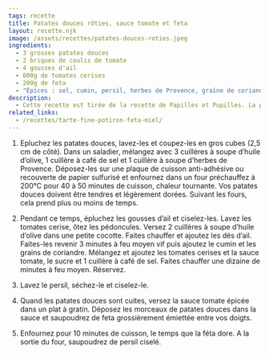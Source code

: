 ```yaml
---
tags: recette
title: Patates douces rôties, sauce tomate et feta
layout: recette.njk
image: /assets/recettes/patates-douces-roties.jpeg
ingredients:
  - 3 grosses patates douces
  - 2 briques de coulis de tomate
  - 4 gousses d'ail
  - 600g de tomates cerises
  - 200g de feta
  - "Épices : sel, cumin, persil, herbes de Provence, graine de coriandre (optionnel)"
description:
  - Cette recette est tirée de la recette de Papilles et Pupilles. La première que je l’ai cuisiné, je n’y croyais pas du tout. J’avais peur que ce soit trop sucré et finalement ce fût une vraie découverte. Les patates douces sont fondantes, la féta apporte le sel nécessaire et les tomates, tellement miam :P ! J’espère que vous l’aimerez aussi ! Bon appétit :)
related_links:
  - /recettes/tarte-fine-potiron-feta-miel/
---
```


1. Epluchez les patates douces, lavez-les et coupez-les en gros cubes (2,5 cm de côté). Dans un saladier, mélangez avec 3 cuillères à soupe d’huile d’olive, 1 cuillère à café de sel et 1 cuillère à soupe d’herbes de Provence. Déposez-les sur une plaque de cuisson anti-adhésive ou recouverte de papier sulfurisé et enfournez dans un four préchauffez à 200°C pour 40 à 50 minutes de cuisson, chaleur tournante. Vos patates douces doivent être tendres et légèrement dorées. Suivant les fours, cela prend plus ou moins de temps.

2. Pendant ce temps, épluchez les gousses d’ail et ciselez-les. Lavez les tomates cerise, ôtez les pédoncules. Versez 2 cuillères à soupe d’huile d’olive dans une petite cocotte. Faites chauffer et ajoutez les dés d’ail. Faites-les revenir 3 minutes à feu moyen vif puis ajoutez le cumin et les grains de coriandre. Mélangez et ajoutez les tomates cerises et la sauce tomate, le sucre et 1 cuillère à café de sel. Faites chauffer une dizaine de minutes à feu moyen. Réservez.

3. Lavez le persil, séchez-le et ciselez-le.

4. Quand les patates douces sont cuites, versez la sauce tomate épicée dans un plat à gratin. Déposez les morceaux de patates douces dans la sauce et saupoudrez de feta grossièrement émiettée entre vos doigts.

5. Enfournez pour 10 minutes de cuisson, le temps que la féta dore. A la sortie du four, saupoudrez de persil ciselé.